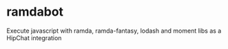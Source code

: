 # ramdabot
Execute javascript with ramda, ramda-fantasy, lodash and moment libs as a HipChat integration
